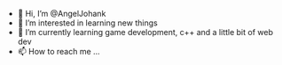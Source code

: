- 👋 Hi, I’m @AngelJohank
- 👀 I’m interested in learning new things
- 🌱 I’m currently learning game development, c++ and a little bit of web dev
- 📫 How to reach me ...

<!---
AngelJohank/AngelJohank is a ✨ special ✨ repository because its `README.md` (this file) appears on your GitHub profile.
You can click the Preview link to take a look at your changes.
--->
